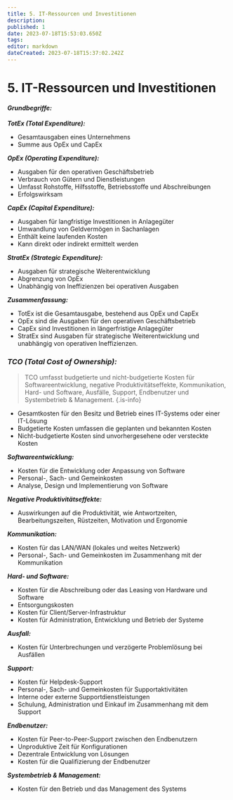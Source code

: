 ```yaml
---
title: 5. IT-Ressourcen und Investitionen
description: 
published: 1
date: 2023-07-18T15:53:03.650Z
tags: 
editor: markdown
dateCreated: 2023-07-18T15:37:02.242Z
---
```


# 5. IT-Ressourcen und Investitionen

#### **_Grundbegriffe:_**

_**TotEx (Total Expenditure):**_
- Gesamtausgaben eines Unternehmens
- Summe aus OpEx und CapEx

_**OpEx (Operating Expenditure):**_
- Ausgaben für den operativen Geschäftsbetrieb
- Verbrauch von Gütern und Dienstleistungen
- Umfasst Rohstoffe, Hilfsstoffe, Betriebsstoffe und Abschreibungen
- Erfolgswirksam

_**CapEx (Capital Expenditure):**_
- Ausgaben für langfristige Investitionen in Anlagegüter
- Umwandlung von Geldvermögen in Sachanlagen
- Enthält keine laufenden Kosten
- Kann direkt oder indirekt ermittelt werden

_**StratEx (Strategic Expenditure):**_
- Ausgaben für strategische Weiterentwicklung
- Abgrenzung von OpEx
- Unabhängig von Ineffizienzen bei operativen Ausgaben

**_Zusammenfassung:_**
- TotEx ist die Gesamtausgabe, bestehend aus OpEx und CapEx
- OpEx sind die Ausgaben für den operativen Geschäftsbetrieb
- CapEx sind Investitionen in längerfristige Anlagegüter
- StratEx sind Ausgaben für strategische Weiterentwicklung und unabhängig von operativen Ineffizienzen.

### _TCO (Total Cost of Ownership):_

> TCO umfasst budgetierte und nicht-budgetierte Kosten für Softwareentwicklung, negative Produktivitätseffekte, Kommunikation, Hard- und Software, Ausfälle, Support, Endbenutzer und Systembetrieb & Management.
{.is-info}

- Gesamtkosten für den Besitz und Betrieb eines IT-Systems oder einer IT-Lösung
- Budgetierte Kosten umfassen die geplanten und bekannten Kosten
- Nicht-budgetierte Kosten sind unvorhergesehene oder versteckte Kosten

**_Softwareentwicklung:_**
- Kosten für die Entwicklung oder Anpassung von Software
- Personal-, Sach- und Gemeinkosten
- Analyse, Design und Implementierung von Software

**_Negative Produktivitätseffekte:_**
- Auswirkungen auf die Produktivität, wie Antwortzeiten, Bearbeitungszeiten, Rüstzeiten, Motivation und Ergonomie

**_Kommunikation:_**
- Kosten für das LAN/WAN (lokales und weites Netzwerk)
- Personal-, Sach- und Gemeinkosten im Zusammenhang mit der Kommunikation

**_Hard- und Software:_**
- Kosten für die Abschreibung oder das Leasing von Hardware und Software
- Entsorgungskosten
- Kosten für Client/Server-Infrastruktur
- Kosten für Administration, Entwicklung und Betrieb der Systeme

**_Ausfall:_**
- Kosten für Unterbrechungen und verzögerte Problemlösung bei Ausfällen

**_Support:_**
- Kosten für Helpdesk-Support
- Personal-, Sach- und Gemeinkosten für Supportaktivitäten
- Interne oder externe Supportdienstleistungen
- Schulung, Administration und Einkauf im Zusammenhang mit dem Support

**_Endbenutzer:_**
- Kosten für Peer-to-Peer-Support zwischen den Endbenutzern
- Unproduktive Zeit für Konfigurationen
- Dezentrale Entwicklung von Lösungen
- Kosten für die Qualifizierung der Endbenutzer

**_Systembetrieb & Management:_**
- Kosten für den Betrieb und das Management des Systems

